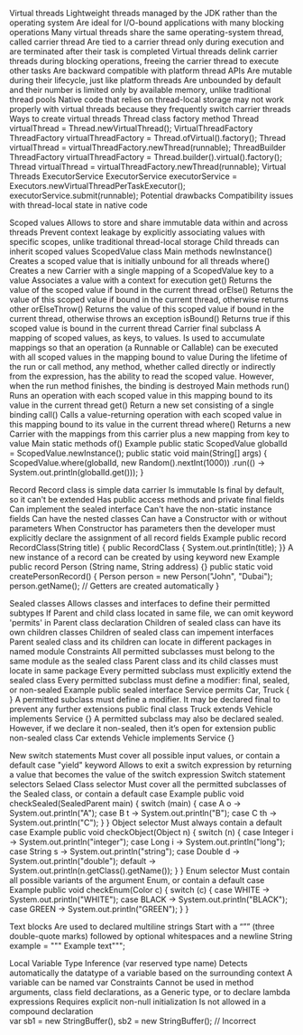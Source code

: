 Virtual threads
  Lightweight threads managed by the JDK rather than the operating system
  Are ideal for I/O-bound applications with many blocking operations
  Many virtual threads share the same operating-system thread,
    called carrier thread
  Are tied to a carrier thread only during execution and are terminated after their task is completed
  Virtual threads delink carrier threads during blocking operations, freeing the carrier thread to execute other tasks
  Are backward compatible with platform thread APIs
  Are mutable during their lifecycle, just like platform threads
  Are unbounded by default and their number is limited only by available memory, unlike traditional thread pools
  Native code that relies on thread-local storage may not work properly with virtual threads
    because they frequently switch carrier threads
  Ways to create virtual threads
    Thread class factory method
      Thread virtualThread = Thread.newVirtualThread();
    VirtualThreadFactory
      ThreadFactory virtualThreadFactory = Thread.ofVirtual().factory();
      Thread virtualThread = virtualThreadFactory.newThread(runnable);
    ThreadBuilder 
      ThreadFactory virtualThreadFactory = Thread.builder().virtual().factory();
      Thread virtualThread = virtualThreadFactory.newThread(runnable);
    Virtual Threads ExecutorService
      ExecutorService executorService = Executors.newVirtualThreadPerTaskExecutor();
      executorService.submit(runnable);
  Potential drawbacks
    Compatibility issues with thread-local state in native code

Scoped values
  Allows to store and share immutable data within and across threads
  Prevent context leakage by explicitly associating values with specific scopes, unlike traditional thread-local storage
  Child threads can inherit scoped values
  ScopedValue class
    Main methods
      newInstance()
        Creates a scoped value that is initially unbound for all threads
      where()
        Creates a new Carrier with a single mapping of a ScopedValue key to a value
        Associates a value with a context for execution
      get()
        Returns the value of the scoped value if bound in the current thread
      orElse()
        Returns the value of this scoped value if bound in the current thread, otherwise returns other
      orElseThrow()
        Returns the value of this scoped value if bound in the current thread, otherwise throws an exception
      isBound()
        Returns true if this scoped value is bound in the current thread
  Carrier final subclass
    A mapping of scoped values, as keys, to values.
    Is used to accumulate mappings so that an operation (a Runnable or Callable) 
      can be executed with all scoped values in the mapping bound to value
    During the lifetime of the run or call method, any method, whether called directly or indirectly from the expression, 
      has the ability to read the scoped value. However, when the run method finishes, the binding is destroyed
    Main methods
      run()
        Runs an operation with each scoped value in this mapping bound to its value in the current thread
      get()
        Return a new set consisting of a single binding
      call()
        Calls a value-returning operation with each scoped value in this mapping bound to its value in the current thread
      where()
        Returns a new Carrier with the mappings from this carrier plus a new mapping from key to value
    Main static methods
      of()
  Example 
    public static ScopedValue<Integer> globalId = ScopedValue.newInstance();
    public static void main(String[] args) {
        ScopedValue.where(globalId, new Random().nextInt(1000))
                .run(() -> System.out.println(globalId.get()));
    }
      
Record
  Record class is simple data carrier
  Is immutable
  Is final by default, so it can't be extended
  Has public access methods and private final fields
  Can implement the sealed interface
  Can't have the non-static instance fields
  Can have the nested classes
  Can have a Constructor with or without parameters
    When Constructor has parameters then the developer must explicitly declare the assignment of all record fields
    Example
      public  record RecordClass(String title) {
        public RecordClass { System.out.println(title); }}
  A new instance of a record can be created by using keyword new
  Example
    public record Person (String name, String address) {}
    public static void createPersonRecord() {
      Person person = new Person("John", "Dubai");
      person.getName(); // Getters are created automatically
    }

Sealed classes
  Allows classes and interfaces to define their permitted subtypes
  If Parent and child class located in same file, we can omit keyword 'permits' in Parent class declaration
  Children of sealed class can have its own children classes
  Children of sealed class can impement interfaces
  Parent sealed class and its children can locate in different packages in named module
  Constraints
    All permitted subclasses must belong to the same module as the sealed class
    Parent class and its child classes must locate in same package
    Every permitted subclass must explicitly extend the sealed class
    Every permitted subclass must define a modifier: final, sealed, or non-sealed
  Example
    public sealed interface Service permits Car, Truck { }
  A permitted subclass must define a modifier. It may be declared final to prevent any further extensions
    public final class Truck extends Vehicle implements Service {}
  A permitted subclass may also be declared sealed. However, if we declare it non-sealed, then it’s open for extension
    public non-sealed class Car extends Vehicle implements Service {}

New switch statements
  Must cover all possible input values, or contain a default case
  "yield" keyword
    Allows to exit a switch expression by returning a value that becomes the value of the switch expression
  Switch statement selectors
    Selaed Class selector
      Must cover all the permitted subclasses of the Sealed class, or contain a default case
      Example
        public void checkSealed(SealedParent main) {
          switch (main) {
              case A o -> System.out.println("A");
              case B t -> System.out.println("B");
              case C th -> System.out.println("C");
          }
        }
    Object selector
      Must always contain a default case
      Example
        public void checkObject(Object n) {
          switch (n) {
              case Integer i -> System.out.println("integer");
              case Long i -> System.out.println("long");
              case String s -> System.out.println("string");
              case Double d -> System.out.println("double");
              default -> System.out.println(n.getClass().getName());
          }
        }
    Enum selector
      Must contain all possible variants of the argument Enum, or contain a default case
      Example 
        public void checkEnum(Color c) {
          switch (c) {
              case WHITE -> System.out.println("WHITE");
              case BLACK -> System.out.println("BLACK");
              case GREEN -> System.out.println("GREEN");
          }
        }

Text blocks
  Are used to declared multiline strings
  Start with a “”” (three double-quote marks) followed by optional whitespaces and a newline
    String example = """
      Example text""";

Local Variable Type Inference (var reserved type name)
  Detects automatically the datatype of a variable based on the surrounding context
  A variable can be named var
  Constraints
    Cannot be used in method arguments, class field declarations, as a Generic type, or to declare lambda expressions
    Requires explicit non-null initialization
    Is not allowed in a compound declaration  
      var sb1 = new StringBuffer(), sb2 = new StringBuffer(); // Incorrect